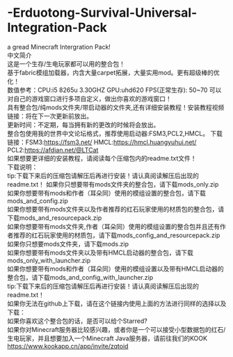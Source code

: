 # -Erduotong-Survival-Universal-Integration-Pack  

a gread Minecraft Intergration Pack!  
中文简介  
这是一个生存/生电玩家都可以用的整合包！  
基于fabric模组加载器，内含大量carpet拓展，大量实用mod。更有超级棒的优化！  
数值参考：CPU:i5 8265u 3.30GHZ GPU:uhd620 FPS(正常生存): 50~70
可以对自己的游戏窗口进行多项自定义，做出你喜欢的游戏窗口！  
具有整合包/纯mods文件夹/带启动器的文件夹,还有详细安装教程！安装教程视频链接：将在下一次更新前放出。  
更新时间：不定期，每当拥有新的更改的时候将会放出。  
整合包使用我的世界中文论坛格式，推荐使用启动器:FSM3,PCL2,HMCL。 下载链接：FSM3:https://fsm3.net/ HMCL:https://hmcl.huangyuhui.net/ PCL2:https://afdian.net/@LTCat  
如果想要更详细的安装教程，请阅读每个压缩包内的readme.txt文件！  
下载说明：  
tip:下载下来后的压缩包请解压后再进行安装！请认真阅读解压后出现的readme.txt！
如果你只想要带有mods文件夹的整合包，请下载mods_only.zip  
如果你想要带有mods和作者（耳朵同）使用的模组设置的整合包，请下载mods_and_config.zip  
如果你想要带有mods文件夹以及作者推荐的红石玩家使用的材质包的整合包，请下载mods_and_resourcepack.zip  
如果你想要带有mods文件夹,作者（耳朵同）使用的模组设置的整合包并且还有作者推荐的红石玩家使用的材质包，请下载mods_config_and_resourcepack.zip  
如果你只想要mods文件夹，请下载mods.zip  
如果你想要带有mods文件夹以及带有HMCL启动器的整合包，请下载mods_only_with_launcher.zip  
如果你想要带有mods和作者（耳朵同）使用的模组设置以及带有HMCL启动器的整合包，请下载mods_and_config_with_launcher.zip   
tip:下载下来后的压缩包请解压后再进行安装！请认真阅读解压后出现的readme.txt！  
如果你无法在github上下载，请在这个链接内使用上面的方法进行同样的选择以及下载：  
如果你喜欢这个整合包的话，是否可以给个Starred?  
如果你对Minecraft服务器比较感兴趣，或者你是一个可以接受小型数据包的红石/生电玩家，并且想要加入一个Minecraft Java服务器，请前往我们的KOOK  
https://www.kookapp.cn/app/invite/zqtoid  
